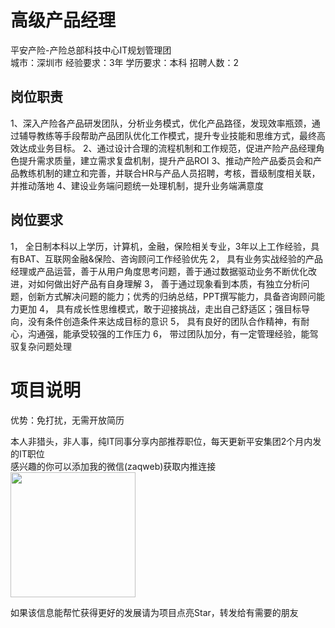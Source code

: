 # 高级产品经理
平安产险-产险总部科技中心IT规划管理团  
城市：深圳市 经验要求：3年 学历要求：本科  招聘人数：2

## 岗位职责
1、深入产险各产品研发团队，分析业务模式，优化产品路径，发现效率瓶颈，通过辅导教练等手段帮助产品团队优化工作模式，提升专业技能和思维方式，最终高效达成业务目标。
   2、通过设计合理的流程机制和工作规范，促进产险产品经理角色提升需求质量，建立需求复盘机制，提升产品ROI
   3、推动产险产品委员会和产品教练机制的建立和完善，并联合HR与产品人员招聘，考核，晋级制度相关联，并推动落地
   4、建设业务端问题统一处理机制，提升业务端满意度

## 岗位要求
1，	全日制本科以上学历，计算机，金融，保险相关专业，3年以上工作经验，具有BAT、互联网金融&保险、咨询顾问工作经验优先
   2，	具有业务实战经验的产品经理或产品运营，善于从用户角度思考问题，善于通过数据驱动业务不断优化改进，对如何做出好产品有自身理解
   3，	善于通过现象看到本质，有独立分析问题，创新方式解决问题的能力；优秀的归纳总结，PPT撰写能力，具备咨询顾问能力更加
   4，	具有成长性思维模式，敢于迎接挑战，走出自己舒适区；强目标导向，没有条件创造条件来达成目标的意识
   5，	具有良好的团队合作精神，有耐心，沟通强，能承受较强的工作压力
   6，	带过团队加分，有一定管理经验，能驾驭复杂问题处理

# 项目说明

优势：免打扰，无需开放简历

本人非猎头，非人事，纯IT同事分享内部推荐职位，每天更新平安集团2个月内发的IT职位  
感兴趣的你可以添加我的微信(zaqweb)获取内推连接  
<img src="https://github.com/zaqweb/PA-IT-JOBS/blob/master/WechatICode.jpeg"  height="200" width="200">

如果该信息能帮忙获得更好的发展请为项目点亮Star，转发给有需要的朋友




